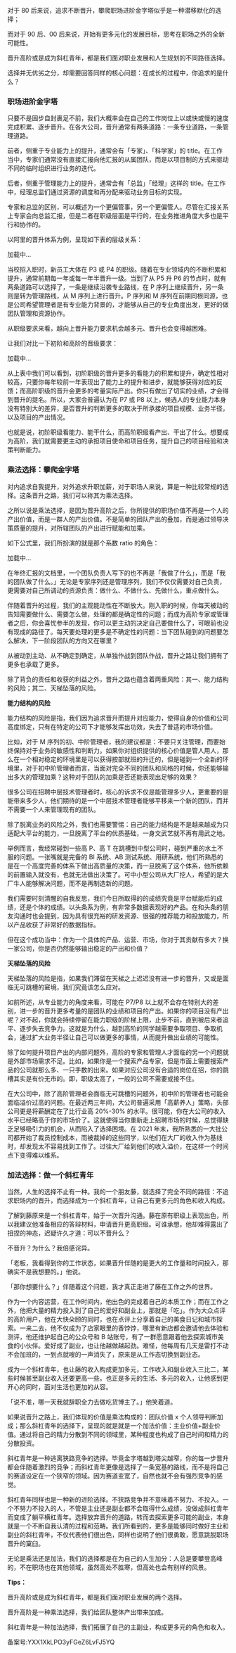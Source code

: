 对于 80 后来说，追求不断晋升，攀爬职场进阶金字塔似乎是一种潜移默化的选择；

而对于 90 后、00 后来说，开始有更多元化的发展目标，思考在职场之外的全新可能性。

晋升高阶或是成为斜杠青年，都是我们面对职业发展和人生规划的不同路径选择。

选择并无优劣之分，却需要回答同样的核心问题：在成长的过程中，你追求的是什么？

### 职场进阶金字塔

只要不是固步自封裹足不前，我们大概率会在自己的工作岗位上以或快或慢的速度完成积累、逐步晋升。在各大公司，晋升通常有两条道路：一条专业道路，一条管理道路。

前者，侧重于专业能力上的提升，通常会有「专家」、「科学家」的 title。在工作当中，专家们通常没有直接汇报向他汇报的从属团队，而是以项目制的方式来驱动不同的临时组织进行业务的迭代。

后者，侧重于管理能力上的提升，通常会有「总监」「经理」这样的 title。在工作中，经理总监们通过资源的调度和再分配来驱动业务目标的实现。

专家和总监的区别，可以概述为一个更偏管事，另一个更偏管人。尽管在汇报关系上专家会向总监汇报，但是二者在职级层面是平行的，在业务推进角度大多也是平行和协作的。

以阿里的晋升体系为例，呈现如下表的层级关系：

加载中...

当校招入职时，新员工大体在 P3 或 P4 的职级。随着在专业领域内的不断积累和提升，通常前期每一年或每一年半晋升一级。当到了从 P5 升 P6 的节点时，就有两条道路可以选择了，一条是继续沿袭专业路线，在 P 序列上继续晋升，另一条则是转为管理路线，从 M 序列上进行晋升。P 序列和 M 序列在前期同根同源，也是公司希望管理者是有专业能力背景的，才能够从自己的专业角度出发，更好的做团队管理和资源协作。

从职级要求来看，越向上晋升能力要求机会越多元、晋升也会变得越困难。

让我们对比一下初阶和高阶的晋级要求：

加载中...

从上表中我们可以看到，初阶职级的晋升更多的看能力的积累和提升，确定性相对较高，只要你每年较前一年表现出了能力上的提升和进步，就能够获得对应的反馈；而高阶职级的晋升会更多的考量实际产出。你只有做出了切实的业绩，才会得到晋升的提名。所以，大家会普遍认为在 P7 或 P8 以上，候选人的专业能力本身没有特别大的差异，是否晋升的判断更多的取决于所承接的项目规模、业务半径，以及项目的产出情况。

也就是说，初阶职级看能力、能干什么，而高阶职级看产出、干出了什么。想要成为高阶，我们就需要更主动的承担项目使命和项目任务，提升自己的项目经验和决策判断能力。

### 乘法选择：攀爬金字塔

对内追求自我提升，对外追求升职加薪，对于职场人来说，算是一种比较常规的选择。这条晋升之路，我们可以称其为乘法选择。

之所以说是乘法选择，是因为晋升高阶之后，你所提供的职场价值不再是一个人的产出价值，而是一群人的产出价值。不是简单的团队产出的叠加，而是通过领导决策质量的提升，对所辖团队的产出进行赋能和加乘。

如下公式里，我们所扮演的就是那个系数 ratio 的角色：

加载中...

在年终汇报的文档里，一个团队负责人写下的也不再是「我做了什么」，而是「我的团队做了什么。」无论是专家序列还是管理序列，我们不仅仅需要对自己负责，更需要对自己所调动的资源负责：做什么、不做什么、先做什么，重点做什么。

伴随着晋升的过程，我们的主观能动性在不断放大。刚入职的时候，你每天被动的告知需要做什么、需要怎么做，处理的都是确定性的问题；而成为高阶专家或管理者之后，你会喜忧参半的发现，你可以更主动的决定自己要做什么了，可眼前也没有现成的路径了。每天要处理的更多是不确定性的问题：当下团队碰到的问题要怎么解决，下一阶段团队的方向又在哪里？

从被动到主动、从不确定到确定，从单独作战到团队作战，晋升之路让我们拥有了更多也承载了更多。

除了背负的责任和收获的利益之外，晋升之路也蕴含着两重风险：其一、能力结构的风险；其二、天梯坠落的风险。

**能力结构的风险**

能力结构的风险是指，我们因为追求晋升而提升对应能力，使得自身的价值和公司高度绑定，只有在特定的公司下才能够发挥出功效，失去了普适的市场价值。

比如，对于 M 序列的初、中阶管理者，我的建议都是：不要只关注管理，而要始终保持对于业务的敏感性和判断力。如果你对组织提供的核心价值是管人用人，那么在一个相对稳定的环境里是可以获得按部就班的升迁的，但是碰到一个全新的环境里，对于初中阶管理者而言，当面对完全不同的团队和风格的时候，你还能够输出多大的管理加乘？这种对于团队的加乘是否还能表现出足够的效果？

很多公司在招聘中层技术管理者时，核心的诉求不仅是能管理多少人，更重要的是能带来多少人，他们期待的是一个中层技术管理者能够平移来一个新的团队，而并不需要一个人来管理现有的团队。

除了脱离业务的风险之外，我们也需要警惕：自己的能力结构是不是越来越成为只适配大平台的能力，一旦脱离了平台的优质基础，一身文武艺就不再有用武之地。

举例而言，我经常碰到一些高 P、高 T 在跳槽到中型公司时，碰到严重的水土不服的问题。一张嘴就是完备的 BI 系统、AB 测试系统、用研系统，他们所熟悉的是在一个高度完善的体系下做出高质量的决策，而一旦脱离了这个体系，他所依赖的前置输入就没有，也就无法做出决策了。可中小型公司从大厂挖人，希望的是大厂牛人能够解决问题，而不是再制造新的问题。

我们需要时刻清醒的自我反思，我们今日所取得的的成绩究竟是平台赋能后的成绩，还是个体的成绩。以头条系为例，有非常多数据表现好的产品。在和头条的朋友沟通时也会提到，因为具有很充裕的研发资源、很强的推荐能力和投放能力，所以产品收获了非常好的数据指标。

但在这个成功当中：作为一个具体的产品、运营、市场，你对于其贡献有多大？换一家公司，你是否仍然能够输出稳定的产出和价值？

**天梯坠落的风险**

天梯坠落的风险是指，如果我们滞留在天梯之上迟迟没有进一步的晋升，又或是面临无可跳槽的窘境，我们究竟该怎么应对。

如前所述，从专业能力的角度来看，可能在 P7/P8 以上就不会存在特别大的差别，进一步的晋升更多考量的是团队的业绩和项目的产出。如果你的项目没有产出呢？对不起，你就会持续停留在能力职级的阶梯上限，止步不前，直到被后来者追平、逐步失去竞争力。这就是为什么，越到高阶的同学越需要争取项目、争取机会，通过扩大业务半径让自己可以做更多的事情，从而提升做出业绩的可能性。

除了如何提升项目产出的内部问题外，高阶的专家和管理人才面临的另一个问题就是外部市场需求不足。比如，如果你是一个搜索产品专家，但是市面上需要搜索产品的公司就那么多、一只手数的出来。如果对应公司没有合适的岗位在招，你的跳槽其实是有价无市的。即，职级太高了，一般的公司不需要或接不住。

在大公司中，除了高阶管理者会面临无可跳槽的问题外，初中阶的管理者也可能会面临溢价过高的问题。在最近两三年间，大公司普遍采用「高薪养人」策略，头部公司更是将薪酬定在了比行业高 20\%-30\% 的水平。很可能，你在大公司的收入水平已经略高于你的市场价了。这就使得当你重新走上招聘市场的时候，总觉得缺乏足够吸引力的机会，从而陷入了选择困境。在 2021 年末，我所熟悉的一大批公司都开始了裁员控制成本，而被裁掉的这些同学，以他们在大厂的收入作为基线时，却发现太不容易找到工作了。过往大厂给到他们的收入溢价，在这样一个时间点下变得难以维系。

### 加法选择：做一个斜杠青年

当然，人生的选择不止有一种。我的一个朋友藤，就选择了完全不同的路径：不追求职场内的晋升，而选择成为一个斜杠青年，让自己有更多元的角色和收入构成。

了解到藤原来是一个斜杠青年，始于一次晋升沟通。藤在原有职级上表现出色，所以我建议他准备相应的答辩材料，申请晋升更高职级。可谁承想，他却难得露出了扭捏的神态，迟疑许久才道：可以不晋升么？

不晋升？为什么？我倍感诧异。

「老板，我看得到你的工作状态，如果晋升伴随的是更大的工作量和时间投入，那确实不是我想要的。」他说。

「那你想要什么？」伴随着这个问题，我才真正走进了藤在工作之外的世界。

作为一个内容运营，在工作时间内，他出色的完成着自己的本质工作；而在工作之外，他把大量的精力投入到了自己的爱好和副业上，那就是「吃」。作为大众点评的高阶用户，他在大快朵颐的同时，也在点评上分享着自己的美食日记和城市探索。一来二去，他不仅成为了店家眼里的香饽饽，哪里有新店都会邀请他去体验和测评，他还维护起自己的公众号和 B 站账号，有了一群愿意跟着他去探索城市美食的小伙伴。爱好成了副业，也让他越做越起劲。难怪，他每周有几天是雷打不动不会加班的，一到点就嗖的一声消失了，原来是从工作态切换到副业态。

成为一个斜杠青年，也让藤的收入构成更加多元，工作收入和副业收入三比二，某些时候甚至副业收入还要更高一些。也正是多元的生活、多元的收入，让他感到更开心的同时，面对生活也更加的从容。

「说不准，哪一天我就辞职全力去做吃货博主了。」他笑着道。

如果说晋升之路上，我们体现的价值是乘法构成的：团队价值 x 个人领导判断加成；那么斜杠青年的选择下，呈现的就是就是一个加法价值：主业价值+副业价值。通过将自己的精力分散到不同的领域里，某种程度也构成了自己时间和精力的分散投资。

斜杠青年是一种逃离狭路竞争的选择。毕竟金字塔越到塔尖越窄，你的每一步晋升都会伴随着激烈的竞争；而斜杠青年更像是选择了一条宽基的路线，而不是将自己的赛道设定在一个狭窄的领域。因为赛道变宽了，自然也就不会有强烈竞争的感觉。

斜杠青年同样也是一种新的进阶选择。不狭路竞争并不意味着不努力、不投入。一个不努力不投入的人，不管是主业还是副业都不会取得什么成绩，没做成斜杠青年而变成了躺平横杠青年。选择放弃晋升的道路，转而去探索更多可能的副业，本身就是一个不断自我认清的过程和范畴。我们所看到的，更多是能够同时做好主业和副业的斜杠青年，不仅代表他们很出色，同样也说明了他们很勇敢，愿意跳脱职场晋升的窠臼。

无论是乘法还是加法，我们的选择都是在为自己的人生加分：人总是要攀登高峰的，不在职场也在其他领域，虽然高处不胜寒，但高处也会有别样的风景。

**Tips：**

晋升高阶或是成为斜杠青年，都是我们面对职业发展的两个选择。

晋升高阶是一种乘法选择，我们给团队整体产出带来加成。

斜杠青年是一种加法选择，我们拓展了自己的主副业，构成更多元的角色和收入。

备案号:YXX1XkLPO3yFGeZ6LvFJ5YQ
